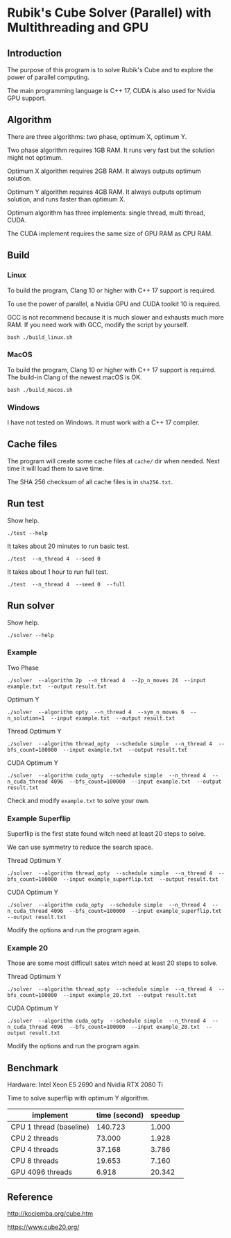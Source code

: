 # Rubik's Cube Solver (Parallel) with Multithreading and GPU

## Introduction
The purpose of this program is to solve Rubik's Cube and to explore the power of parallel computing.

The main programming language is C++ 17, CUDA is also used for Nvidia GPU support.

## Algorithm
There are three algorithms: two phase, optimum X, optimum Y.

Two phase algorithm requires 1GB RAM. It runs very fast but the solution might not optimum.

Optimum X algorithm requires 2GB RAM. It always outputs optimum solution.

Optimum Y algorithm requires 4GB RAM. It always outputs optimum solution, and runs faster than optimum X.

Optimum algorithm has three implements: single thread, multi thread, CUDA.

The CUDA implement requires the same size of GPU RAM as CPU RAM.

## Build

### Linux
To build the program, Clang 10 or higher with C++ 17 support is required.

To use the power of parallel, a Nvidia GPU and CUDA toolkit 10 is required.

GCC is not recommend because it is much slower and exhausts much more RAM.
If you need work with GCC, modify the script by yourself.

```shell
bash ./build_linux.sh
```

### MacOS
To build the program, Clang 10 or higher with C++ 17 support is required.
The build-in Clang of the newest macOS is OK.

```shell
bash ./build_macos.sh
```

### Windows
I have not tested on Windows. It must work with a C++ 17 compiler.

## Cache files
The program will create some cache files at `cache/` dir when needed.
Next time it will load them to save time.

The SHA 256 checksum of all cache files is in `sha256.txt`.

## Run test

Show help.
```shell
./test --help
```

It takes about 20 minutes to run basic test.
```shell
./test  --n_thread 4  --seed 0
```

It takes about 1 hour to run full test.
```shell
./test  --n_thread 4  --seed 0  --full
```

## Run solver

Show help.
```shell
./solver --help
```

### Example

Two Phase
```shell
./solver  --algorithm 2p  --n_thread 4  --2p_n_moves 24  --input example.txt  --output result.txt
```

Optimum Y
```shell
./solver  --algorithm opty  --n_thread 4  --sym_n_moves 6  --n_solution=1  --input example.txt  --output result.txt
```

Thread Optimum Y
```shell
./solver  --algorithm thread_opty  --schedule simple  --n_thread 4  --bfs_count=100000  --input example.txt  --output result.txt
```

CUDA Optimum Y
```shell
./solver  --algorithm cuda_opty  --schedule simple  --n_thread 4  --n_cuda_thread 4096  --bfs_count=100000  --input example.txt  --output result.txt
```

Check and modify `example.txt` to solve your own. 

### Example Superflip

Superflip is the first state found witch need at least 20 steps to solve.

We can use symmetry to reduce the search space. 

Thread Optimum Y
```shell
./solver  --algorithm thread_opty  --schedule simple  --n_thread 4  --bfs_count=100000  --input example_superflip.txt  --output result.txt
```

CUDA Optimum Y
```shell
./solver  --algorithm cuda_opty  --schedule simple  --n_thread 4  --n_cuda_thread 4096  --bfs_count=100000  --input example_superflip.txt  --output result.txt
```

Modify the options and run the program again.

### Example 20

Those are some most difficult sates witch need at least 20 steps to solve.

Thread Optimum Y
```shell
./solver  --algorithm thread_opty  --schedule simple  --n_thread 4  --bfs_count=100000  --input example_20.txt  --output result.txt
```

CUDA Optimum Y
```shell
./solver  --algorithm cuda_opty  --schedule simple  --n_thread 4  --n_cuda_thread 4096  --bfs_count=100000  --input example_20.txt  --output result.txt
```

Modify the options and run the program again.

## Benchmark

Hardware: Intel Xeon E5 2690 and Nvidia RTX 2080 Ti

Time to solve superflip with optimum Y algorithm.

implement               | time (second) | speedup
----------------------- | ------------- | -------
CPU 1 thread (baseline) |       140.723 |   1.000
CPU 2 threads           |        73.000 |   1.928
CPU 4 threads           |        37.168 |   3.786
CPU 8 threads           |        19.653 |   7.160
GPU 4096 threads        |         6.918 |  20.342

## Reference

http://kociemba.org/cube.htm

https://www.cube20.org/
